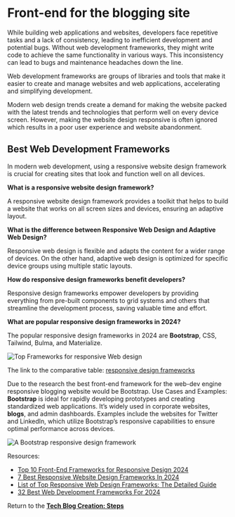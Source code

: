 # Front-end for the blogging site

While building web applications and websites, developers face repetitive tasks and a lack of consistency, leading to inefficient development and potential bugs. Without web development frameworks, they might write code to achieve the same functionality in various ways. This inconsistency can lead to bugs and maintenance headaches down the line.

Web development frameworks are groups of libraries and tools that make it easier to create and manage websites and web applications, accelerating and simplifying development.

Modern web design trends create a demand for making the website packed with the latest trends and technologies that perform well on every device screen. However, making the website design responsive is often ignored which results in a poor user experience and website abandonment.

## Best Web Development Frameworks

In modern web development, using a responsive website design framework is crucial for creating sites that look and function well on all devices.

**What is a responsive website design framework?**

A responsive website design framework provides a toolkit that helps to build a website that works on all screen sizes and devices, ensuring an adaptive layout.

**What is the difference between Responsive Web Design and Adaptive Web Design?**

Responsive web design is flexible and adapts the content for a wider range of devices. On the other hand, adaptive web design is optimized for specific device groups using multiple static layouts.

**How do responsive design frameworks benefit developers?**

Responsive design frameworks empower developers by providing everything from pre-built components to grid systems and others that streamline the development process, saving valuable time and effort.

**What are popular responsive design frameworks in 2024?**

The popular responsive design frameworks in 2024 are **Bootstrap**, CSS, Tailwind, Bulma, and Materialize.

![Top Frameworks for responsive Web design](https://www.topdevelopers.co/blog/wp-content/uploads/Top-Frameworks-for-Responsive-Web-Design.jpg?tr=w-761,h-398)

The link to the comparative table: [responsive design frameworks](https://docs.google.com/spreadsheets/d/1h4DFHvEcFe8Yx0rC90Mxt0jzgXazJ_HqzVom4ky3qic/edit?usp=sharing)

Due to the research the best front-end framework for the web-dev engine responsive blogging website would be Bootstrap.
Use Cases and Examples:
**Bootstrap** is ideal for rapidly developing prototypes and creating standardized web applications. It’s widely used in corporate websites, **blogs**, and admin dashboards. Examples include the websites for Twitter and LinkedIn, which utilize Bootstrap’s responsive capabilities to ensure optimal performance across devices.

![A Bootstrap responsive design framework](https://cdn.prod.website-files.com/5e0f1144930a8bc8aace526c/661f7f939a3f893a6386b568_getbootstrap.com-ef09995d0caf74e66ea7e1a74878fb18.jpeg)

Resources:
- [Top 10 Front-End Frameworks for Responsive Design 2024](https://daily.dev/de/blog/top-10-front-end-frameworks-for-responsive-design-2024)
- [7 Best Responsive Website Design Frameworks In 2024](https://www.flyingvgroup.com/responsive-website-design-framework/)
- [List of Top Responsive Web Design Frameworks: The Detailed Guide](https://www.topdevelopers.co/blog/responsive-web-design-frameworks/)
- [32 Best Web Development Frameworks For 2024](https://www.lambdatest.com/blog/best-web-development-frameworks/)

Return to the [**Tech Blog Creation: Steps**](tech_blog.md)
